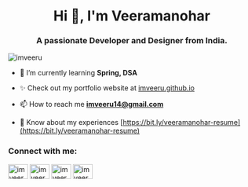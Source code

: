 <h1 align="center">Hi 👋, I'm Veeramanohar</h1>
<h3 align="center">A passionate Developer and Designer from India.</h3>

<p align="left"> <img src="https://komarev.com/ghpvc/?username=imveeru&label=Profile%20views&color=0e75b6&style=flat" alt="imveeru" /> </p>

- 🌱 I’m currently learning **Spring, DSA**

- ✨ Check out my portfolio website at [imveeru.github.io](https://imveeru.github.io)

- 📫 How to reach me **imveeru14@gmail.com**

- 📄 Know about my experiences [https://bit.ly/veeramanohar-resume](https://bit.ly/veeramanohar-resume)

<h3 align="left">Connect with me:</h3>
<p align="left">
<a href="https://twitter.com/imveeru14" target="blank"><img align="center" src="https://raw.githubusercontent.com/rahuldkjain/github-profile-readme-generator/master/src/images/icons/Social/twitter.svg" alt="imveeru14" height="30" width="40" /></a>
<a href="https://linkedin.com/in/imveeru14" target="blank"><img align="center" src="https://raw.githubusercontent.com/rahuldkjain/github-profile-readme-generator/master/src/images/icons/Social/linked-in-alt.svg" alt="imveeru14" height="30" width="40" /></a>
<a href="https://www.behance.net/imveeru14" target="blank"><img align="center" src="https://raw.githubusercontent.com/rahuldkjain/github-profile-readme-generator/master/src/images/icons/Social/behance.svg" alt="imveeru14" height="30" width="40" /></a>
<a href="https://www.hackerrank.com/imveeru14" target="blank"><img align="center" src="https://raw.githubusercontent.com/rahuldkjain/github-profile-readme-generator/master/src/images/icons/Social/hackerrank.svg" alt="imveeru14" height="30" width="40" /></a>
</p>

<!-- <p>&nbsp;<img align="center" src="https://github-readme-stats.vercel.app/api?username=imveeru&show_icons=true&locale=en" alt="imveeru" /></p>

<p><img align="center" src="https://github-readme-streak-stats.herokuapp.com/?user=imveeru&" alt="imveeru" /></p>
 -->
